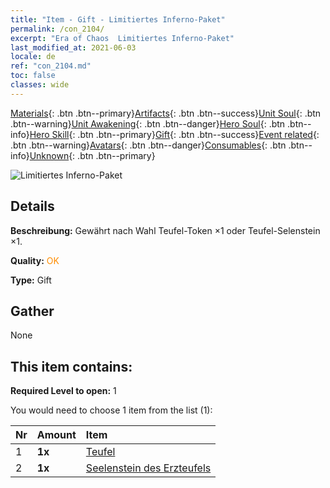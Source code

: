 ```yaml
---
title: "Item - Gift - Limitiertes Inferno-Paket"
permalink: /con_2104/
excerpt: "Era of Chaos  Limitiertes Inferno-Paket"
last_modified_at: 2021-06-03
locale: de
ref: "con_2104.md"
toc: false
classes: wide
---
```

 [Materials](/ItemsDE/){: .btn .btn--primary}[Artifacts](/ItemsDE/Artifacts/){: .btn .btn--success}[Unit Soul](/ItemsDE/UnitSoul/){: .btn .btn--warning}[Unit Awakening](/ItemsDE/UnitAwakening/){: .btn .btn--danger}[Hero Soul](/ItemsDE/HeroSoul/){: .btn .btn--info}[Hero Skill](/ItemsDE/HeroSkill/){: .btn .btn--primary}[Gift](/ItemsDE/Gift/){: .btn .btn--success}[Event related](/ItemsDE/Events/){: .btn .btn--warning}[Avatars](/ItemsDE/Avatars/){: .btn .btn--danger}[Consumables](/ItemsDE/Consumables/){: .btn .btn--info}[Unknown](/ItemsDE/Unknown/){: .btn .btn--primary}

 ![Limitiertes Inferno-Paket](/images/t/i_994005.png)

## Details
 **Beschreibung:** Gewährt nach Wahl Teufel-Token ×1 oder Teufel-Selenstein ×1.

 **Quality:** <span style="color: #FF8C00">OK</span>

 **Type:** Gift

## Gather

  None

## This item contains:

 **Required Level to open:** 1

 You would need to choose 1 item from the list (1):

  | Nr | Amount |     Item    |
  |:---|:-------|:------------|
  | 1 |  **1x** | [Teufel](/ItemsDE/unt_232/) |  | 
  | 2 |  **1x** | [Seelenstein des Erzteufels](/ItemsDE/unt_318/) |  | 
